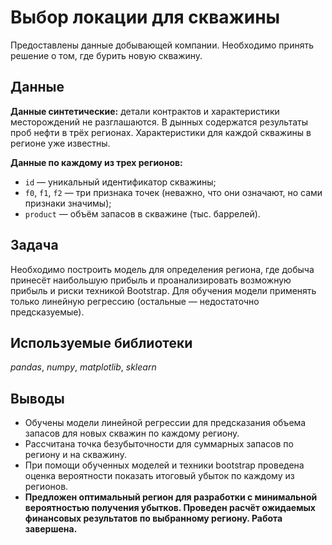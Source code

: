 # Выбор локации для скважины
Предоставлены данные добывающей компании. Необходимо принять решение о том, где бурить новую скважину.

## Данные
**Данные синтетические:** детали контрактов и характеристики месторождений не разглашаются. 
В дынных содержатся результаты проб нефти в трёх регионах. Характеристики для каждой скважины в регионе уже известны. 

**Данные по каждому из трех регионов:**
* `id` — уникальный идентификатор скважины;
* `f0`, `f1`, `f2` — три признака точек (неважно, что они означают, но сами признаки значимы);
* `product` — объём запасов в скважине (тыс. баррелей).

## Задача
Необходимо построить модель для определения региона, где добыча принесёт наибольшую прибыль и проанализировать возможную прибыль и риски техникой Bootstrap.
Для обучения модели применять только линейную регрессию (остальные — недостаточно предсказуемые).

## Используемые библиотеки
*pandas*, *numpy*, *matplotlib*, *sklearn*

## Выводы
* Обучены модели линейной регрессии для предсказания объема запасов для новых скважин по каждому региону. 
* Рассчитана точка безубыточности для суммарных запасов по региону и на скважину.
* При помощи обученных моделей и техники bootstrap проведена оценка вероятности показать итоговый убыток по каждому из регионов.
* **Предложен оптимальный регион для разработки с минимальной вероятностью получения убытков. Проведен расчёт ожидаемых финансовых результатов по выбранному региону. Работа завершена.**